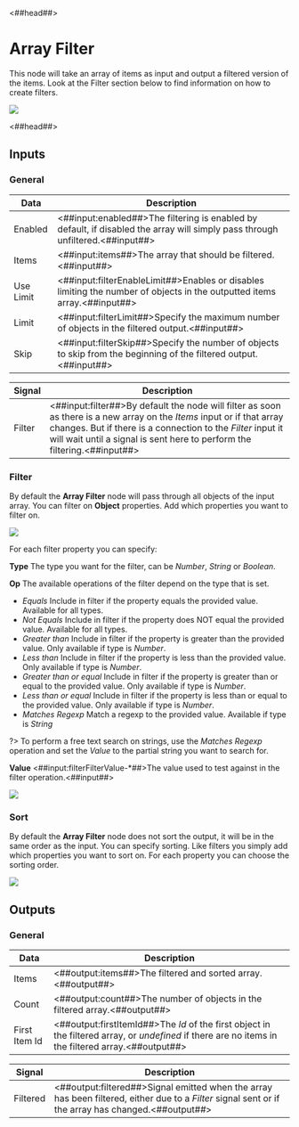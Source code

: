<##head##>

# Array Filter

This node will take an array of items as input and output a filtered version of the items. Look at the Filter section below to find information on how to create filters.

<div class="ndl-image-with-background l">

![](/nodes/data/array/array-filter/array-filter.png)

</div>

<##head##>

## Inputs

### General

| Data                                    | Description                                                                                                                   |
| --------------------------------------- | ----------------------------------------------------------------------------------------------------------------------------- |
| <span class="ndl-data">Enabled</span>   | <##input:enabled##>The filtering is enabled by default, if disabled the array will simply pass through unfiltered.<##input##> |
| <span class="ndl-data">Items</span>     | <##input:items##>The array that should be filtered.<##input##>                                                                |
| <span class="ndl-data">Use Limit</span> | <##input:filterEnableLimit##>Enables or disables limiting the number of objects in the outputted items array.<##input##>      |
| <span class="ndl-data">Limit</span>     | <##input:filterLimit##>Specify the maximum number of objects in the filtered output.<##input##>                               |
| <span class="ndl-data">Skip</span>      | <##input:filterSkip##>Specify the number of objects to skip from the beginning of the filtered output.<##input##>             |

| Signal                                 | Description                                                                                                                                                                                                                                                       |
| -------------------------------------- | ----------------------------------------------------------------------------------------------------------------------------------------------------------------------------------------------------------------------------------------------------------------- |
| <span class="ndl-signal">Filter</span> | <##input:filter##>By default the node will filter as soon as there is a new array on the _Items_ input or if that array changes. But if there is a connection to the _Filter_ input it will wait until a signal is sent here to perform the filtering.<##input##> |

### Filter

By default the **Array Filter** node will pass through all objects of the input array. You can filter on **Object** properties. Add which properties you want to filter on.

<div class="ndl-image-with-background">

![](/nodes/data/array/array-filter/collection-filter.png)

</div>

For each filter property you can specify:

**Type**
The type you want for the filter, can be _Number_, _String_ or _Boolean_.

**Op**
The available operations of the filter depend on the type that is set.

-   _Equals_ Include in filter if the property equals the provided value. Available for all types.
-   _Not Equals_ Include in filter if the property does NOT equal the provided value. Available for all types.
-   _Greater than_ Include in filter if the property is greater than the provided value. Only available if type is _Number_.
-   _Less than_ Include in filter if the property is less than the provided value. Only available if type is _Number_.
-   _Greater than or equal_ Include in filter if the property is greater than or equal to the provided value. Only available if type is _Number_.
-   _Less than or equal_ Include in filter if the property is less than or equal to the provided value. Only available if type is _Number_.
-   _Matches Regexp_ Match a regexp to the provided value. Available if type is _String_

?> To perform a free text search on strings, use the _Matches Regexp_ operation and set the _Value_ to the partial string you want to search for.

**Value**
<##input:filterFilterValue-\*##>The value used to test against in the filter operation.<##input##>

<div class="ndl-image-with-background">

![](/nodes/data/array/array-filter/collection-filter-2.png)

</div>

### Sort

By default the **Array Filter** node does not sort the output, it will be in the same order as the input. You can specify sorting. Like filters you simply add which properties you want to sort on.
For each property you can choose the sorting order.

<div class="ndl-image-with-background">

![](/nodes/data/array/array-filter/collection-sort.png)

</div>

## Outputs

### General

| Data                                        | Description                                                                                                                                         |
| ------------------------------------------- | --------------------------------------------------------------------------------------------------------------------------------------------------- |
| <span class="ndl-data">Items</span>         | <##output:items##>The filtered and sorted array.<##output##>                                                                                        |
| <span class="ndl-data">Count</span>         | <##output:count##>The number of objects in the filtered array.<##output##>                                                                          |
| <span class="ndl-data">First Item Id</span> | <##output:firstItemId##>The _Id_ of the first object in the filtered array, or _undefined_ if there are no items in the filtered array.<##output##> |

| Signal                                   | Description                                                                                                                                         |
| ---------------------------------------- | --------------------------------------------------------------------------------------------------------------------------------------------------- |
| <span class="ndl-signal">Filtered</span> | <##output:filtered##>Signal emitted when the array has been filtered, either due to a _Filter_ signal sent or if the array has changed.<##output##> |
